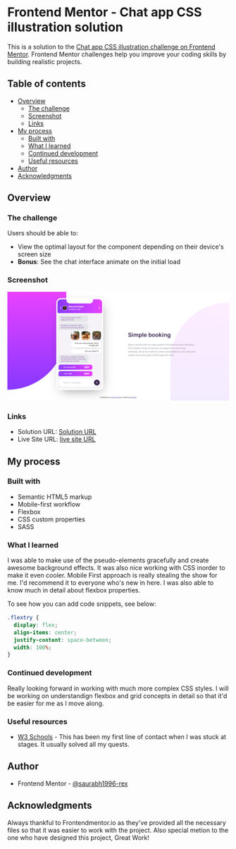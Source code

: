 # Frontend Mentor - Chat app CSS illustration solution

This is a solution to the [Chat app CSS illustration challenge on Frontend Mentor](https://www.frontendmentor.io/challenges/chat-app-css-illustration-O5auMkFqY). Frontend Mentor challenges help you improve your coding skills by building realistic projects.

## Table of contents

- [Overview](#overview)
  - [The challenge](#the-challenge)
  - [Screenshot](#screenshot)
  - [Links](#links)
- [My process](#my-process)
  - [Built with](#built-with)
  - [What I learned](#what-i-learned)
  - [Continued development](#continued-development)
  - [Useful resources](#useful-resources)
- [Author](#author)
- [Acknowledgments](#acknowledgments)

## Overview

### The challenge

Users should be able to:

- View the optimal layout for the component depending on their device's screen size
- **Bonus**: See the chat interface animate on the initial load

### Screenshot

![Screenshot of the Final Page](./images/screen.png)

### Links

- Solution URL: [Solution URL](https://github.com/saurabh1996-rex/Chat-app-illustration/)
- Live Site URL: [live site URL](https://saurabh1996-rex.github.io/Chat-app-illustration/)

## My process

### Built with

- Semantic HTML5 markup
- Mobile-first workflow
- Flexbox
- CSS custom properties
- SASS

### What I learned

I was able to make use of the pseudo-elements gracefully and create awesome background effects. It was also nice working with CSS inorder to make it even cooler. Mobile First approach is really stealing the show for me. I'd recommend it to everyone who's new in here. I was also able to know much in detail about flexbox properties.

To see how you can add code snippets, see below:

```css
.flextry {
  display: flex;
  align-items: center;
  justify-content: space-between;
  width: 100%;
}
```

### Continued development

Really looking forward in working with much more complex CSS styles. I will be working on understandign flexbox and grid concepts in detail so that it'd be easier for me as I move along.


### Useful resources

- [W3 Schools](https://www.w3schools.com/) - This has been my first line of contact when I was stuck at stages. It usually solved all my quests.


## Author

- Frontend Mentor - [@saurabh1996-rex](https://www.frontendmentor.io/profile/saurabh1996-rex)



## Acknowledgments

Always thankful to Frontendmentor.io as they've provided all the necessary files so that it was easier to work with the project. Also special metion to the one who have designed this project, Great Work! 
